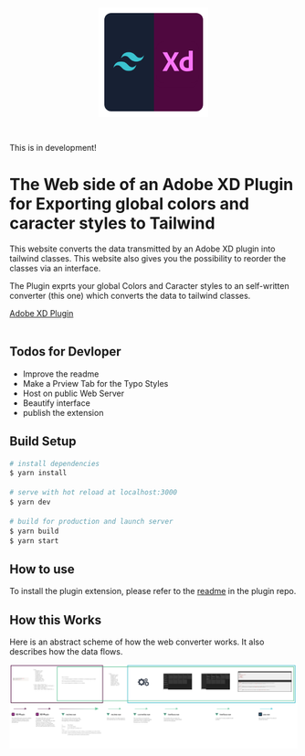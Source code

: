 <p align="center"><img align="center" src="./.github/logo.png"/></p><br/>


This is in development!
# The Web side of an Adobe XD Plugin for Exporting global colors and caracter styles to Tailwind

This website converts the data transmitted by an Adobe XD plugin into tailwind classes. 
This website also gives you the possibility to reorder the classes via an interface.

The Plugin exprts your global Colors and Caracter styles to an self-written converter (this one) which converts the data to tailwind classes. 

[Adobe XD Plugin](https://github.com/theLeroy/TailwindExportPlugin)
<br/>
<br/>

## Todos for Devloper
- Improve the readme
- Make a Prview Tab for the Typo Styles
- Host on public Web Server
- Beautify interface
- publish the extension


## Build Setup

```bash
# install dependencies
$ yarn install

# serve with hot reload at localhost:3000
$ yarn dev

# build for production and launch server
$ yarn build
$ yarn start

```
## How to use
To install the plugin extension, please refer to the [readme](https://github.com/theLeroy/TailwindExportPlugin/blob/main/README.md) in the plugin repo.


## How this Works

Here is an abstract scheme of how the web converter works. It also describes how the data flows.

<p align="center"><img align="center" src="./.github/flowExplanation.png"/></p><br/>


